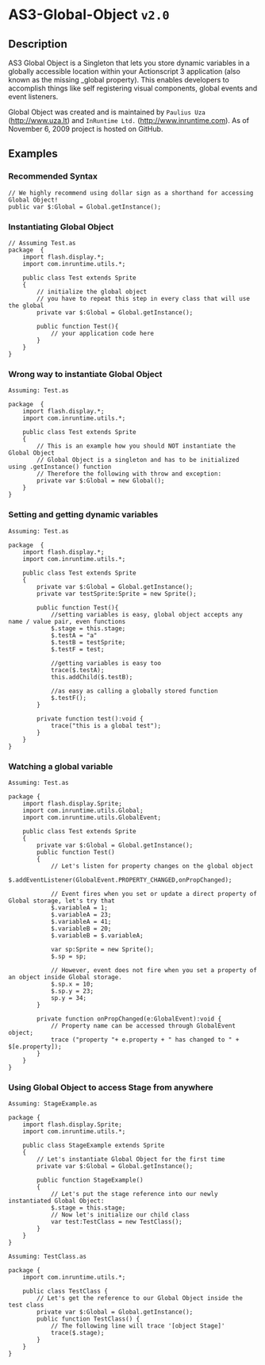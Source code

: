 # AS3-Global-Object `v2.0`

## Description

AS3 Global Object is a Singleton that lets you store dynamic variables in a globally accessible location within your Actionscript 3 application (also known as the missing _global property). This enables developers to accomplish things like self registering visual components, global events and event listeners.

Global Object was created and is maintained by `Paulius Uza` (http://www.uza.lt) and `InRuntime Ltd.` (http://www.inruntime.com). As of November 6, 2009 project is hosted on GitHub.

## Examples

### Recommended Syntax

	// We highly recommend using dollar sign as a shorthand for accessing Global Object!
	public var $:Global = Global.getInstance();
	
### Instantiating Global Object

	// Assuming Test.as
	package  {
		import flash.display.*;
		import com.inruntime.utils.*;
	
		public class Test extends Sprite 
		{
 			// initialize the global object
			// you have to repeat this step in every class that will use the global
			private var $:Global = Global.getInstance();
			
			public function Test(){
			 	// your application code here
			}
		}
	}
	
### Wrong way to instantiate Global Object
	
`Assuming: Test.as`

	package  {
		import flash.display.*;
		import com.inruntime.utils.*;
	
		public class Test extends Sprite 
		{
 			// This is an example how you should NOT instantiate the Global Object
			// Global Object is a singleton and has to be initialized using .getInstance() function 
			// Therefore the following with throw and exception:
			private var $:Global = new Global();
		}
	}
	
### Setting and getting dynamic variables

`Assuming: Test.as`

	package  {
		import flash.display.*;
		import com.inruntime.utils.*;
		
		public class Test extends Sprite
		{
			private var $:Global = Global.getInstance();
			private var testSprite:Sprite = new Sprite();
			
			public function Test(){
				//setting variables is easy, global object accepts any name / value pair, even functions
				$.stage = this.stage;
				$.testA = "a"
				$.testB = testSprite;
				$.testF = test;
				
				//getting variables is easy too
				trace($.testA);
				this.addChild($.testB);
				
				//as easy as calling a globally stored function
				$.testF();
			}
			
			private function test():void {
				trace("this is a global test");
			}
		}
	}
	
### Watching a global variable

`Assuming: Test.as`

	package {
		import flash.display.Sprite;
		import com.inruntime.utils.Global;
		import com.inruntime.utils.GlobalEvent;
		
		public class Test extends Sprite 
		{
			private var $:Global = Global.getInstance();
			public function Test()
			{
				// Let's listen for property changes on the global object
				$.addEventListener(GlobalEvent.PROPERTY_CHANGED,onPropChanged);
				
				// Event fires when you set or update a direct property of Global storage, let's try that
				$.variableA = 1;
				$.variableA = 23;
				$.variableA = 41;
				$.variableB = 20;
				$.variableB = $.variableA;
				
				var sp:Sprite = new Sprite();
				$.sp = sp;
				
				// However, event does not fire when you set a property of an object inside Global storage.
				$.sp.x = 10;
				$.sp.y = 23;
				sp.y = 34;
			}
			
			private function onPropChanged(e:GlobalEvent):void {
				// Property name can be accessed through GlobalEvent object;
				trace ("property "+ e.property + " has changed to " + $[e.property]);
			}
		}
	}

### Using Global Object to access Stage from anywhere

`Assuming: StageExample.as`

	package {
		import flash.display.Sprite;
		import com.inruntime.utils.*;
		
		public class StageExample extends Sprite 
		{
			// Let's instantiate Global Object for the first time
			private var $:Global = Global.getInstance();
			
			public function StageExample()
			{
				// Let's put the stage reference into our newly instantiated Global Object:
				$.stage = this.stage;
				// Now let's initialize our child class
				var test:TestClass = new TestClass();
			}
		}
	}
	
`Assuming: TestClass.as`	

	package {
		import com.inruntime.utils.*;
		
		public class TestClass {
			// Let's get the reference to our Global Object inside the test class
			private var $:Global = Global.getInstance();
			public function TestClass() {
				// The following line will trace '[object Stage]'
				trace($.stage);
			}
		}
	}